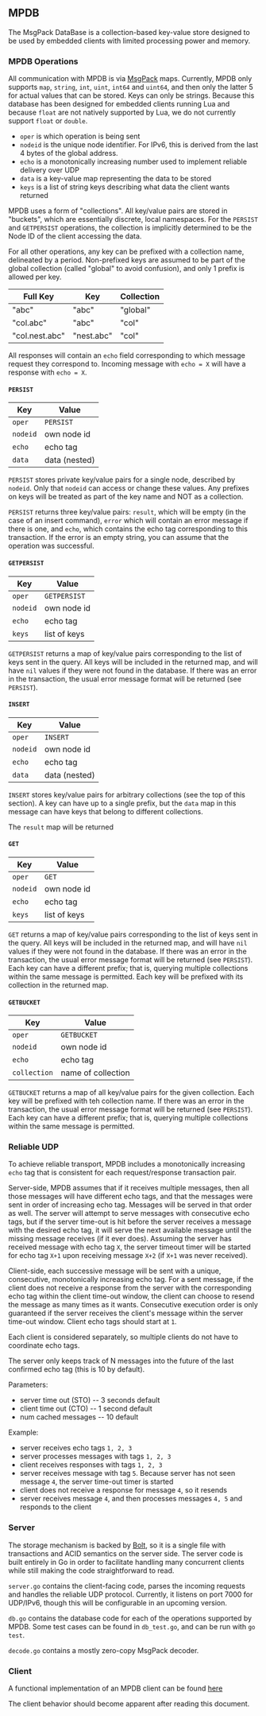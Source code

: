 ## MPDB

The MsgPack DataBase is a collection-based key-value store designed to be used
by embedded clients with limited processing power and memory.

### MPDB Operations

All communication with MPDB is via [MsgPack](http://msgpack.org/) maps.
Currently, MPDB only supports `map`, `string`, `int`, `uint`, `int64` and
`uint64`, and then only the latter 5 for actual values that can be stored. Keys
can only be strings. Because this database has been designed for embedded
clients running Lua and because `float` are not natively supported by Lua, we
do not currently support `float` or `double`.

* `oper` is which operation is being sent
* `nodeid` is the unique node identifier. For IPv6, this is derived from the
  last 4 bytes of the global address.
* `echo` is a monotonically increasing number used to implement reliable
  delivery over UDP
* `data` is a key-value map representing the data to be stored
* `keys` is a list of string keys describing what data the client wants
  returned

MPDB uses a form of "collections". All key/value pairs are stored in "buckets",
which are essentially discrete, local namespaces. For the `PERSIST` and
`GETPERSIST` operations, the collection is implicitly determined to be the Node
ID of the client accessing the data. 

For all other operations, any key can be prefixed with a collection name,
delineated by a period. Non-prefixed keys are assumed to be part of the global
collection (called "global" to avoid confusion), and only 1 prefix is allowed
per key.

| Full Key | Key | Collection |
| -------- | --- | ---------- |
| "abc"    | "abc" | "global" |
| "col.abc" | "abc" | "col" |
| "col.nest.abc" | "nest.abc" | "col" |

All responses will contain an `echo` field corresponding to which message
request they correspond to. Incoming message with `echo = X` will have a
response with `echo = X`.

#### `PERSIST`

| Key | Value |
|-----|-------|
|`oper` | `PERSIST` |
|`nodeid` | own node id |
|`echo` | echo tag |
|`data` | data (nested) |

`PERSIST` stores private key/value pairs for a single node, described by
`nodeid`. Only that `nodeid` can access or change these values. Any prefixes
on keys will be treated as part of the key name and NOT as a collection.

`PERSIST` returns three key/value pairs: `result`, which will be empty (in the
case of an insert command), `error` which will contain an error message if
there is one, and `echo`, which contains the echo tag corresponding to this
transaction. If the error is an empty string, you can assume that the operation
was successful.

#### `GETPERSIST`

| Key | Value |
|-----|-------|
|`oper` | `GETPERSIST` |
|`nodeid` | own node id |
|`echo` | echo tag |
|`keys` | list of keys |

`GETPERSIST` returns a map of key/value pairs corresponding to the list of keys
sent in the query. All keys will be included in the returned map, and will have
`nil` values if they were not found in the database. If there was an error
in the transaction, the usual error message format will be returned (see `PERSIST`).

#### `INSERT`

| Key | Value |
|-----|-------|
|`oper` | `INSERT`
|`nodeid` | own node id |
|`echo` | echo tag |
|`data` | data (nested) |

`INSERT` stores key/value pairs for arbitrary collections (see the top of this
section). A key can have up to a single prefix, but the `data` map in this
message can have keys that belong to different collections.

The `result` map will be returned

#### `GET`

| Key | Value |
| --- | ----- |
|`oper` | `GET` |
|`nodeid` | own node id |
|`echo` | echo tag |
|`keys` | list of keys |

`GET` returns a map of key/value pairs corresponding to the list of keys sent
in the query. All keys will be included in the returned map, and will have
`nil` values if they were not found in the database. If there was an error in
the transaction, the usual error message format will be returned (see
`PERSIST`). Each key can have a different prefix; that is, querying multiple
collections within the same message is permitted. Each key will be prefixed
with its collection in the returned map.

#### `GETBUCKET`

| Key | Value |
| --- | ----- |
|`oper` | `GETBUCKET` |
|`nodeid` | own node id |
|`echo` | echo tag |
|`collection` | name of collection |

`GETBUCKET` returns a map of all key/value pairs for the given collection. Each
key will be prefixed with teh collection name. If there was an error in the
transaction, the usual error message format will be returned (see `PERSIST`).
Each key can have a different prefix; that is, querying multiple collections
within the same message is permitted.

### Reliable UDP

To achieve reliable transport, MPDB includes a monotonically increasing `echo`
tag that is consistent for each request/response transaction pair.

Server-side, MPDB assumes that if it receives multiple messages, then all those
messages will have different echo tags, and that the messages were sent in
order of increasing echo tag. Messages will be served in that order as well.
The server will attempt to serve messages with consecutive echo tags, but if
the server time-out is hit before the server receives a message with the
desired echo tag, it will serve the next available message until the missing
message receives (if it ever does). Assuming the server has received message
with echo tag `X`, the server timeout timer will be started for echo tag `X+1`
upon receiving message `X+2` (if `X+1` was never received).

Client-side, each successive message will be sent with a unique, consecutive,
monotonically increasing echo tag. For a sent message, if the client does not
receive a response from the server with the corresponding echo tag within the
client time-out window, the client can choose to resend the message as many
times as it wants. Consecutive execution order is only guaranteed if the server
receives the client's message within the server time-out window. Client echo tags
should start at `1`.

Each client is considered separately, so multiple clients do not have to
coordinate echo tags.

The server only keeps track of N messages into the future of the last confirmed
echo tag (this is 10 by default).

Parameters:
* server time out (STO) -- 3 seconds default
* client time out (CTO) -- 1 second default
* num cached messages -- 10 default

Example:

* server receives echo tags `1, 2, 3`
* server processes messages with tags `1, 2, 3`
* client receives responses with tags `1, 2, 3`
* server receives message with tag `5`. Because server has not seen message
  `4`, the server time-out timer is started
* client does not receive a response for message `4`, so it resends
* server receives message `4`, and then processes messages `4, 5` and responds
  to the client

### Server

The storage mechanism is backed by [Bolt](https://github.com/boltdb/bolt), so
it is a single file with transactions and ACID semantics on the server side.
The server code is built entirely in Go in order to facilitate handling many
concurrent clients while still making the code straightforward to read.

`server.go` contains the client-facing code, parses the incoming requests and
handles the reliable UDP protocol. Currently, it listens on port 7000 for
UDP/IPv6, though this will be configurable in an upcoming version.

`db.go` contains the database code for each of the operations supported by
MPDB. Some test cases can be found in `db_test.go`, and can be run with `go
test`.

`decode.go` contains a mostly zero-copy MsgPack decoder.

### Client

A functional implementation of an MPDB client can be found
[here](https://github.com/SoftwareDefinedBuildings/ioet_contrib/blob/master/lib/mpdb.lua)

The client behavior should become apparent after reading this document.
